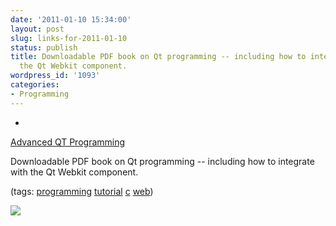 ```yaml
---
date: '2011-01-10 15:34:00'
layout: post
slug: links-for-2011-01-10
status: publish
title: Downloadable PDF book on Qt programming -- including how to integrate with
  the Qt Webkit component.
wordpress_id: '1093'
categories:
- Programming
---
```


  * 
                

[Advanced QT Programming](http://www.scribd.com/doc/43729004/Advanced-QT-Programming)


                

Downloadable PDF book on Qt programming -- including how to integrate with the Qt Webkit component.


                

(tags: [programming](http://www.delicious.com/eob/programming) [tutorial](http://www.delicious.com/eob/tutorial) [c](http://www.delicious.com/eob/c) [web](http://www.delicious.com/eob/web))


            


[![](http://htmlimg1.scribdassets.com/1biba9094wrm3ng/images/1-f10e3c5385/000.jpg)](http://www.scribd.com/doc/43729004/Advanced-QT-Programming)

